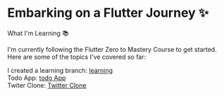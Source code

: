 # Embarking on a Flutter Journey ✨


What I'm Learning 📚

I'm currently following the Flutter Zero to Mastery Course to get started. Here are some of the topics I've covered so far:


I created a learning  branch: <a href="https://github.com/AndreeaMagda/flutter-zero-to-mastery-course.git" >learning</a> <br>
Todo App:  <a href="https://github.com/AndreeaMagda/flutter-zero-to-mastery-course.git" >todo App</a> <br>
Twiter Clone:  <a href="https://github.com/AndreeaMagda/flutter-zero-to-mastery-course.git" >Twitter Clone</a> 

[](https://github.com/AndreeaMagda/flutter-zero-to-mastery-course/assets/122922300/651a531d-7eab-4edf-998b-5253f3e1cec6)

[](https://github.com/AndreeaMagda/flutter-zero-to-mastery-course/assets/122922300/fa48ff0a-fdff-4682-8011-e33c92e7a3be)

